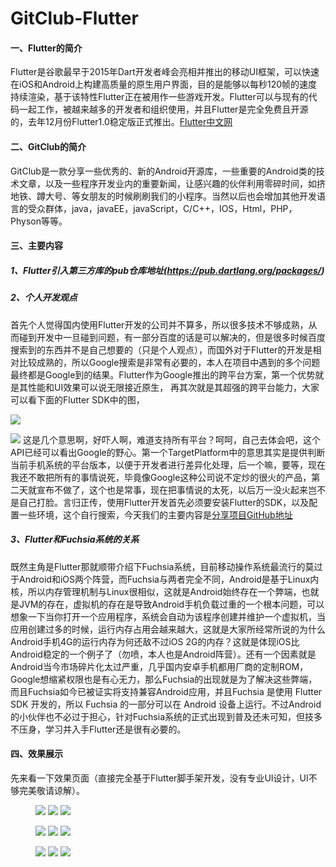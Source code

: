 # GitClub-Flutter

#### 一、Flutter的简介
Flutter是谷歌最早于2015年Dart开发者峰会亮相并推出的移动UI框架，可以快速在iOS和Android上构建高质量的原生用户界面，目的是能够以每秒120帧的速度持续渲染，基于该特性Flutter正在被用作一些游戏开发。Flutter可以与现有的代码一起工作，被越来越多的开发者和组织使用，并且Flutter是完全免费且开源的，去年12月份Flutter1.0稳定版正式推出。[Flutter中文网](https://flutterchina.club/)
#### 二、GitClub的简介
GitClub是一款分享一些优秀的、新的Android开源库，一些重要的Android类的技术文章，以及一些程序开发业内的重要新闻，让感兴趣的伙伴利用零碎时间，如挤地铁、蹲大号、等女朋友的时候刷刷我们的小程序。当然以后也会增加其他开发语言的受众群体，java，javaEE，javaScript，C/C++，IOS，Html，PHP，Physon等等。
#### 三、主要内容
##### 1、Flutter引入第三方库的pub仓库地址(https://pub.dartlang.org/packages/)
##### 2、个人开发观点
首先个人觉得国内使用Flutter开发的公司并不算多，所以很多技术不够成熟，从而碰到开发中一旦碰到问题，有一部分百度的话是可以解决的，但是很多时候百度搜索到的东西并不是自己想要的（只是个人观点），而国外对于Flutter的开发是相对比较成熟的，所以Google搜索是非常有必要的，本人在项目中遇到的多个问题最终都是Google到的结果。Flutter作为Google推出的跨平台方案，第一个优势就是其性能和UI效果可以说无限接近原生，
再其次就是其超强的跨平台能力，大家可以看下面的Flutter SDK中的图，  

![](https://user-gold-cdn.xitu.io/2019/1/23/1687a177daaf675c?w=601&h=186&f=png&s=6700)

![](https://user-gold-cdn.xitu.io/2019/1/23/1687a16c0fe7887a?w=426&h=211&f=png&s=5400)
这是几个意思啊，好吓人啊，难道支持所有平台？呵呵，自己去体会吧，这个API已经可以看出Google的野心。第一个TargetPlatform中的意思其实是提供判断当前手机系统的平台版本，以便于开发者进行差异化处理，后一个嘛，要等，现在我还不敢把所有的事情说死，毕竟像Google这种公司说不定炒的很火的产品，第二天就宣布不做了，这个也是常事，现在把事情说的太死，以后万一没火起来岂不是自己打脸。言归正传，使用Flutter开发首先必须要安装Flutter的SDK，以及配置一些环境，这个自行搜索，今天我们的主要内容是[分享项目GitHub地址](https://github.com/AICareless/GitClub-Flutter)
##### 3、Flutter和Fuchsia系统的关系
既然主角是Flutter那就顺带介绍下Fuchsia系统，目前移动操作系统最流行的莫过于Android和iOS两个阵营，而Fuchsia与两者完全不同，Android是基于Linux内核，所以内存管理机制与Linux很相似，这就是Android始终存在一个弊端，也就是JVM的存在，虚拟机的存在是导致Android手机负载过重的一个根本问题，可以想象一下当你打开一个应用程序，系统会自动为该程序创建并维护一个虚拟机，当应用创建过多的时候，运行内存占用会越来越大，这就是大家所经常所说的为什么Android手机4G的运行内存为何还敌不过iOS 2G的内存？这就是体现iOS比Android稳定的一个例子了（勿喷，本人也是Android阵营）。还有一个因素就是Android当今市场碎片化太过严重，几乎国内安卓手机都用厂商的定制ROM，Google想缩紧权限也是有心无力，那么Fuchsia的出现就是为了解决这些弊端，而且Fuchsia如今已被证实将支持兼容Android应用，并且Fuchsia 是使用 Flutter SDK 开发的，所以 Fuchsia 的一部分可以在 Android 设备上运行。不过Android的小伙伴也不必过于担心，针对Fuchsia系统的正式出现到普及还未可知，但技多不压身，学习并入手Flutter还是很有必要的。

#### 四、效果展示
先来看一下效果页面（直接完全基于Flutter脚手架开发，没有专业UI设计，UI不够完美敬请谅解）。

<figure class="half">
    <img src="https://user-gold-cdn.xitu.io/2019/1/24/1687d8e6a1d202fd?w=117&h=248&f=jpeg&s=8262">
    <img src="https://user-gold-cdn.xitu.io/2019/1/24/1687d92cef8a1ef8?w=117&h=248&f=jpeg&s=10704">
    <img src="https://user-gold-cdn.xitu.io/2019/1/24/1687d92dc5c3e6e1?w=117&h=247&f=jpeg&s=4073">
</figure>

<figure class="half">
    <img src="https://user-gold-cdn.xitu.io/2019/1/24/1687d92eb26a2e6a?w=117&h=247&f=jpeg&s=10334">
    <img src="https://user-gold-cdn.xitu.io/2019/1/24/1687d92f4617dd50?w=117&h=247&f=jpeg&s=4689">
    <img src="https://user-gold-cdn.xitu.io/2019/1/24/1687d92ffc05877d?w=117&h=247&f=jpeg&s=7866">
</figure>

<figure class="half">
    <img src="https://user-gold-cdn.xitu.io/2019/1/24/1687d9308b10d5a1?w=117&h=247&f=jpeg&s=11744">
    <img src="https://user-gold-cdn.xitu.io/2019/1/24/1687d9312dfcc6a5?w=117&h=247&f=jpeg&s=9446">
    <img src="https://user-gold-cdn.xitu.io/2019/1/24/1687d931b5c36e9c?w=117&h=247&f=jpeg&s=7629">
</figure>
